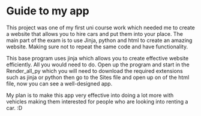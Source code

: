 # Guide to my app

This project was one of my first uni course work which needed me to create a website that allows you to hire cars and put them into your place. The main part of the exam is to use Jinja, python and html to create an amazing website. Making sure not to repeat the same code and have functionality.

This base program uses jinja which allows you to create effective website efficiently. All you would need to do. Open up the program and start in the Render_all_py which you will need to download the required extensions such as jinja or python then go to the Sites file and open up on of the html file, now you can see a well-designed app.

My plan is to make this app very effective into doing a lot more with vehicles making them interested for people who are looking into renting a car. :D